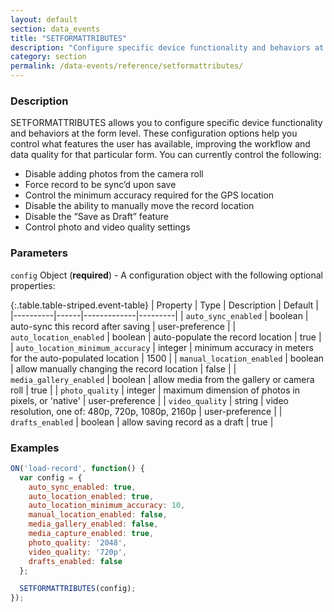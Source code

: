 ```yaml
---
layout: default
section: data_events
title: "SETFORMATTRIBUTES"
description: "Configure specific device functionality and behaviors at the form level"
category: section
permalink: /data-events/reference/setformattributes/
---
```


### Description

SETFORMATTRIBUTES allows you to configure specific device functionality and behaviors at the form level. These configuration options help you control what features the user has available, improving the workflow and data quality for that particular form. You can currently control the following:

* Disable adding photos from the camera roll
* Force record to be sync’d upon save
* Control the minimum accuracy required for the GPS location
* Disable the ability to manually move the record location
* Disable the “Save as Draft” feature
* Control photo and video quality settings

### Parameters

`config` Object (__required__) - A configuration object with the following optional properties:

{:.table.table-striped.event-table}
| Property | Type | Description | Default |
|----------|------|-------------|---------|
| `auto_sync_enabled` | boolean | auto-sync this record after saving | user-preference |
| `auto_location_enabled` | boolean | auto-populate the record location | true |
| `auto_location_minimum_accuracy` | integer | minimum accuracy in meters for the auto-populated location | 1500 |
| `manual_location_enabled` | boolean | allow manually changing the record location | false |
| `media_gallery_enabled` | boolean | allow media from the gallery or camera roll | true |
| `photo_quality` | integer | maximum dimension of photos in pixels, or 'native' | user-preference |
| `video_quality` | string | video resolution, one of: 480p, 720p, 1080p, 2160p | user-preference |
| `drafts_enabled` | boolean | allow saving record as a draft | true |

### Examples

```js
ON('load-record', function() {
  var config = {
    auto_sync_enabled: true,
    auto_location_enabled: true,
    auto_location_minimum_accuracy: 10,
    manual_location_enabled: false,
    media_gallery_enabled: false,
    media_capture_enabled: true,
    photo_quality: '2048',
    video_quality: '720p',
    drafts_enabled: false
  };

  SETFORMATTRIBUTES(config);
});
```
